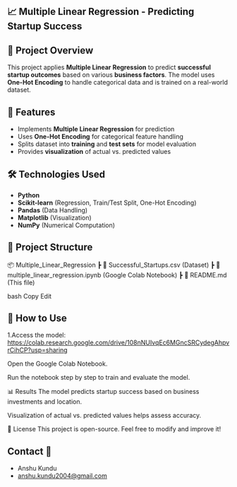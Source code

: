  ## 📈 Multiple Linear Regression - Predicting Startup Success  

## 📌 Project Overview  
This project applies **Multiple Linear Regression** to predict **successful startup outcomes** based on various **business factors**. The model uses **One-Hot Encoding** to handle categorical data and is trained on a real-world dataset.  

## 🚀 Features  
- Implements **Multiple Linear Regression** for prediction  
- Uses **One-Hot Encoding** for categorical feature handling  
- Splits dataset into **training** and **test sets** for model evaluation  
- Provides **visualization** of actual vs. predicted values  

## 🛠️ Technologies Used  
- **Python**  
- **Scikit-learn** (Regression, Train/Test Split, One-Hot Encoding)  
- **Pandas** (Data Handling)  
- **Matplotlib** (Visualization)  
- **NumPy** (Numerical Computation)  

## 📂 Project Structure  
📦 Multiple_Linear_Regression
┣ 📜 Successful_Startups.csv (Dataset)
┣ 📜 multiple_linear_regression.ipynb (Google Colab Notebook)
┣ 📜 README.md (This file)

bash
Copy
Edit

## 📌 How to Use  
1.Access the model: https://colab.research.google.com/drive/108nNUIvqEc6MGncSRCydegAhpvrCihCP?usp=sharing

Open the Google Colab Notebook.

Run the notebook step by step to train and evaluate the model.

📊 Results
The model predicts startup success based on business investments and location.

Visualization of actual vs. predicted values helps assess accuracy.

📜 License
This project is open-source. Feel free to modify and improve it!

## Contact 📧
* Anshu Kundu
* anshu.kundu2004@gmail.com



